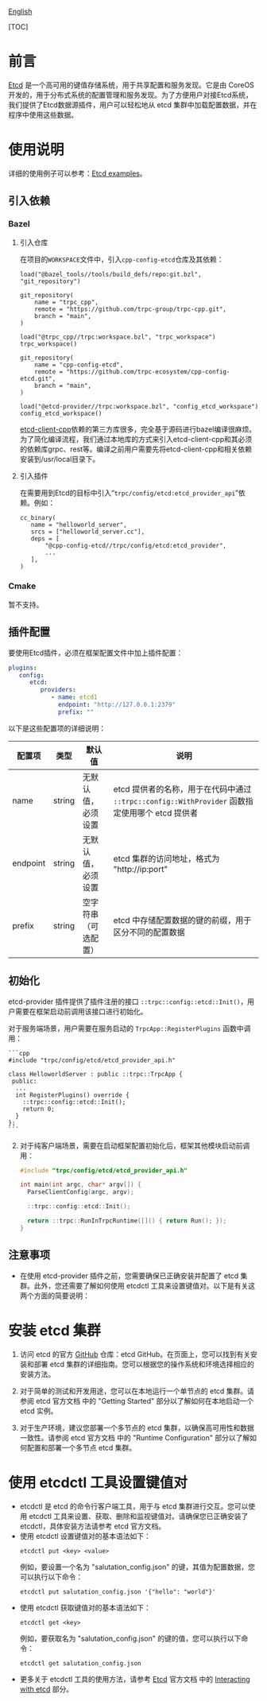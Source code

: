 [English](./README.md)

[TOC]

# 前言

[Etcd](https://etcd.io/) 是一个高可用的键值存储系统，用于共享配置和服务发现。它是由 CoreOS 开发的，用于分布式系统的配置管理和服务发现。为了方便用户对接Etcd系统，我们提供了Etcd数据源插件，用户可以轻松地从 etcd 集群中加载配置数据，并在程序中使用这些数据。

# 使用说明

详细的使用例子可以参考：[Etcd examples](./examples/)。

## 引入依赖

### Bazel

1. 引入仓库

   在项目的`WORKSPACE`文件中，引入`cpp-config-etcd`仓库及其依赖：
    ```
    load("@bazel_tools//tools/build_defs/repo:git.bzl", "git_repository")

    git_repository(
        name = "trpc_cpp",
        remote = "https://github.com/trpc-group/trpc-cpp.git",
        branch = "main",
    )
   
    load("@trpc_cpp//trpc:workspace.bzl", "trpc_workspace")
    trpc_workspace()
    
    git_repository(
        name = "cpp-config-etcd",
        remote = "https://github.com/trpc-ecosystem/cpp-config-etcd.git",
        branch = "main",
    )
   
   load("@etcd-provider//trpc:workspace.bzl", "config_etcd_workspace")
   config_etcd_workspace()
    ```

   [etcd-client-cpp](https://github.com/etcd-cpp-apiv3/etcd-cpp-apiv3)依赖的第三方库很多，完全基于源码进行bazel编译很麻烦。为了简化编译流程，我们通过本地库的方式来引入etcd-client-cpp和其必须的依赖库grpc、rest等。编译之前用户需要先将etcd-client-cpp和相关依赖安装到/usr/local目录下。

2. 引入插件

   在需要用到Etcd的目标中引入“`trpc/config/etcd:etcd_provider_api`”依赖。例如：
    ```
   cc_binary(
       name = "helloworld_server",
       srcs = ["helloworld_server.cc"],
       deps = [
           "@cpp-config-etcd//trpc/config/etcd:etcd_provider",
           ...
       ],
   )
    ```

### Cmake

暂不支持。

## 插件配置

要使用Etcd插件，必须在框架配置文件中加上插件配置：
```yaml
plugins:
   config:
      etcd:
         providers:
            - name: etcd1
              endpoint: "http://127.0.0.1:2379"
              prefix: ""
```

以下是这些配置项的详细说明：

| 配置项   | 类型   | 默认值               | 说明                                                         |
| -------- | ------ | -------------------- | ------------------------------------------------------------ |
| name     | string | 无默认值，必须设置   | etcd 提供者的名称，用于在代码中通过 `::trpc::config::WithProvider` 函数指定使用哪个 etcd 提供者 |
| endpoint | string | 无默认值，必须设置   | etcd 集群的访问地址，格式为 "http://ip:port"                |
| prefix   | string | 空字符串（可选配置） | etcd 中存储配置数据的键的前缀，用于区分不同的配置数据       |

## 初始化

etcd-provider 插件提供了插件注册的接口 `::trpc::config::etcd::Init()`，用户需要在框架启动前调用该接口进行初始化。

对于服务端场景，用户需要在服务启动的 `TrpcApp::RegisterPlugins` 函数中调用：

    ```cpp
    #include "trpc/config/etcd/etcd_provider_api.h"
    
    class HelloworldServer : public ::trpc::TrpcApp {
     public:
      ...
      int RegisterPlugins() override {
        ::trpc::config::etcd::Init();
        return 0;
      }
    };
    ```

2. 对于纯客户端场景，需要在启动框架配置初始化后，框架其他模块启动前调用：

    ```cpp
    #include "trpc/config/etcd/etcd_provider_api.h"

    int main(int argc, char* argv[]) {
      ParseClientConfig(argc, argv);

      ::trpc::config::etcd::Init();

      return ::trpc::RunInTrpcRuntime([]() { return Run(); });
    }
    ```

## 注意事项

* 在使用 etcd-provider 插件之前，您需要确保已正确安装并配置了 etcd 集群。此外，您还需要了解如何使用 etcdctl 工具来设置键值对。以下是有关这两个方面的简要说明：

# 安装 etcd 集群
1. 访问 etcd 的官方 [GitHub](https://github.com/etcd-io/etcd) 仓库：etcd GitHub。在页面上，您可以找到有关安装和部署 etcd 集群的详细指南。您可以根据您的操作系统和环境选择相应的安装方法。

2. 对于简单的测试和开发用途，您可以在本地运行一个单节点的 etcd 集群。请参阅 etcd 官方文档 中的 "Getting Started" 部分以了解如何在本地启动一个 etcd 实例。

3. 对于生产环境，建议您部署一个多节点的 etcd 集群，以确保高可用性和数据一致性。请参阅 etcd 官方文档 中的 "Runtime Configuration" 部分以了解如何配置和部署一个多节点 etcd 集群。

# 使用 etcdctl 工具设置键值对

* etcdctl 是 etcd 的命令行客户端工具，用于与 etcd 集群进行交互。您可以使用 etcdctl 工具来设置、获取、删除和监视键值对。请确保您已正确安装了 etcdctl，具体安装方法请参考 etcd 官方文档。
* 使用 etcdctl 设置键值对的基本语法如下：
    ```shell
    etcdctl put <key> <value>
    ```
  例如，要设置一个名为 "salutation_config.json" 的键，其值为配置数据，您可以执行以下命令：
    ```shell
    etcdctl put salutation_config.json '{"hello": "world"}'
    ```
* 使用 etcdctl 获取键值对的基本语法如下：
    ```shell
    etcdctl get <key>
    ```
  例如，要获取名为 "salutation_config.json" 的键的值，您可以执行以下命令：
    ```shell
    etcdctl get salutation_config.json
    ```
* 更多关于 etcdctl 工具的使用方法，请参考 [Etcd](https://etcd.io/docs/) 官方文档 中的 [Interacting with etcd](https://etcd.io/docs/v3.5/dev-guide/interacting_v3/) 部分。
